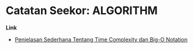 # Catatan Seekor: ALGORITHM

**Link**

* [Penjelasan Sederhana Tentang Time Complexity dan Big-O Notation](https://medium.com/bee-solution-partners/penjelasan-sederhana-tentang-time-complexity-dan-big-o-notation-4337ba275cfe)

